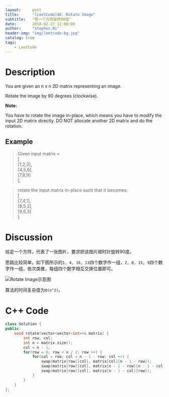 ```yaml
---
layout:     post
title:      "[LeetCode]48. Rotate Image"
subtitle:   "把一个方阵旋转90度"
date:       2018-02-27 12:00:00
author:     "Stephen.Ri"
header-img: "img/leetcode-bg.jpg"
catalog: true
tags:
    - LeetCode
---
```


Description
===========

You are given an n x n 2D matrix representing an image.

Rotate the image by 90 degrees (clockwise).

**Note:**

You have to rotate the image in-place, which means you have to modify the input 2D matrix directly. DO NOT allocate another 2D matrix and do the rotation.

Example
-------

> Given input matrix =  
[  
  [1,2,3],  
  [4,5,6],  
  [7,8,9]  
],

> rotate the input matrix in-place such that it becomes:  
[  
  [7,4,1],  
  [8,5,2],  
  [9,6,3]  
]

Discussion
=======

给定一个方阵，代表了一张图片，要求把该图片顺时针旋转90度。

思路比较简单，如下图所示的`1, 4, 16, 13`四个数字作一组，`2, 8, 15, 9`四个数字作一组，依次类推，每组四个数字相互交换位置即可。

 ![Rotate Image示意图]({{site.baseurl}}/img/imgInBlog/rotateimage1.png)

算法的时间复杂度为`O(n^2)`。

C++ Code
====

```cpp
class Solution {
public:
    void rotate(vector<vector<int>>& matrix) {
        int row, col;
        int n = matrix.size();
        col = n - 1;
        for(row = 0; row < n / 2; row ++) {
            for(col = row; col < n - 1 - row; col ++) {
                swap(matrix[row][col], matrix[col][n - 1 - row]);
                swap(matrix[row][col], matrix[n - 1 - row][n - 1 - col]);
                swap(matrix[row][col], matrix[n - 1 - col][row]);
            }
        }
    }
};
```
